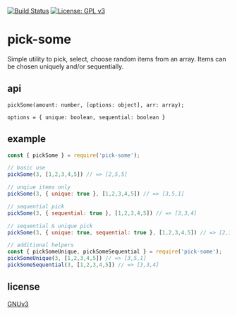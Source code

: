 [![Build Status](https://travis-ci.org/DveMac/pick-some.svg?branch=master)](https://travis-ci.org/DveMac/pick-some) [![License: GPL v3](https://img.shields.io/badge/License-GPLv3-blue.svg)](https://www.gnu.org/licenses/gpl-3.0)

# pick-some

Simple utility to pick, select, choose random items from an array. Items can be chosen uniquely and/or sequentially.

## api

```
pickSome(amount: number, [options: object], arr: array);

options = { unique: boolean, sequential: boolean }
```

## example


```js
const { pickSome } = require('pick-some');

// basic use
pickSome(3, [1,2,3,4,5]) // => [2,5,5]

// unqiue items only
pickSome(3, { unique: true }, [1,2,3,4,5]) // => [3,5,1]

// sequential pick
pickSome(3, { sequential: true }, [1,2,3,4,5]) // => [3,3,4]

// sequential & unique pick
pickSome(3, { unique: true, sequential: true }, [1,2,3,4,5]) // => [2,3,5]

// additional helpers
const { pickSomeUnique, pickSomeSequential } = require('pick-some');
pickSomeUnique(3, [1,2,3,4,5]) // => [3,5,1]
pickSomeSequential(3, [1,2,3,4,5]) // => [3,3,4]
```

## license

[GNUv3](./LICENSE)
